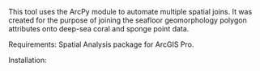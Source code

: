 This tool uses the ArcPy module to automate multiple spatial joins.
It was created for the purpose of joining the seafloor geomorphology polygon attributes 
onto deep-sea coral and sponge point data.

Requirements: 
Spatial Analysis package for ArcGIS Pro. 

Installation:

